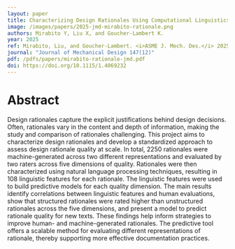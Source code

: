 ```yaml
---
layout: paper
title: Characterizing Design Rationales Using Computational Linguistics and Human Evaluations
image: /images/papers/2025-jmd-mirabito-rationale.png
authors: Mirabito Y, Liu X, and Goucher-Lambert K.
year: 2025
ref: Mirabito, Liu, and Goucher-Lambert. <i>ASME J. Mech. Des.</i> 2025
journal: "Journal of Mechanical Design 147(12)"
pdf: /pdfs/papers/mirabito-rationale-jmd.pdf
doi: https://doi.org/10.1115/1.4069232
---
```



# Abstract
Design rationales capture the explicit justifications behind design decisions. Often, rationales vary in the content and depth of information, making the study and comparison of rationales challenging. This project aims to characterize design rationales and develop a standardized approach to assess design rationale quality at scale. In total, 2250 rationales were machine-generated across two different representations and evaluated by two raters across five dimensions of quality. Rationales were then characterized using natural language processing techniques, resulting in 108 linguistic features for each rationale. The linguistic features were used to build predictive models for each quality dimension. The main results identify correlations between linguistic features and human evaluations, show that structured rationales were rated higher than unstructured rationales across the five dimensions, and present a model to predict rationale quality for new texts. These findings help inform strategies to improve human- and machine-generated rationales. The predictive tool offers a scalable method for evaluating different representations of rationale, thereby supporting more effective documentation practices.
